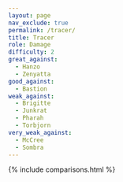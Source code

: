 ```yaml
---
layout: page
nav_exclude: true
permalink: /tracer/
title: Tracer
role: Damage
difficulty: 2
great_against:
  - Hanzo
  - Zenyatta
good_against:
  - Bastion
weak_against:
  - Brigitte
  - Junkrat
  - Pharah
  - Torbjorn
very_weak_against:
  - McCree
  - Sombra
---
```


{% include comparisons.html %}